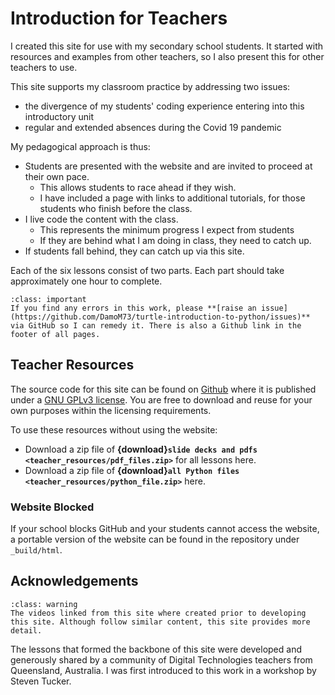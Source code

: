 # Introduction for Teachers

I created this site for use with my secondary school students. It started with resources and examples from other teachers, so I also present this for other teachers to use.

This site supports my classroom practice by addressing two issues:

- the divergence of my students' coding experience entering into this introductory unit
- regular and extended absences during the Covid 19 pandemic

My pedagogical approach is thus:

- Students are presented with the website and are invited to proceed at their own pace.
  - This allows students to race ahead if they wish.
  - I have included a page with links to additional tutorials, for those students who finish before the class.
- I live code the content with the class.
  - This represents the minimum progress I expect from students
  - If they are behind what I am doing in class, they need to catch up.
- If students fall behind, they can catch up via this site.

Each of the six lessons consist of two parts. Each part should take approximately one hour to complete.

```{admonition} Corrections
:class: important
If you find any errors in this work, please **[raise an issue](https://github.com/DamoM73/turtle-introduction-to-python/issues)** via GitHub so I can remedy it. There is also a Github link in the footer of all pages.
```

## Teacher Resources

The source code for this site can be found on [Github](https://github.com/DamoM73/python-turtle-introduction.git) where it is published under a [GNU GPLv3 license](https://choosealicense.com/licenses/gpl-3.0/). You are free to download and reuse for your own purposes within the licensing requirements.

To use these resources without using the website:

- Download a zip file of **{download}`slide decks and pdfs <teacher_resources/pdf_files.zip>`** for all lessons here.
- Download a zip file of **{download}`all Python files <teacher_resources/python_file.zip>`** here.

### Website Blocked

If your school blocks GitHub and your students cannot access the website, a portable version of the website can be found in the repository under `_build/html`.

## Acknowledgements

```{admonition} Videos vs Website
:class: warning
The videos linked from this site where created prior to developing this site. Although follow similar content, this site provides more detail.
```



The lessons that formed the backbone of this site were developed and generously shared by a community of Digital Technologies teachers from Queensland, Australia. I was first introduced to this work in a workshop by Steven Tucker.